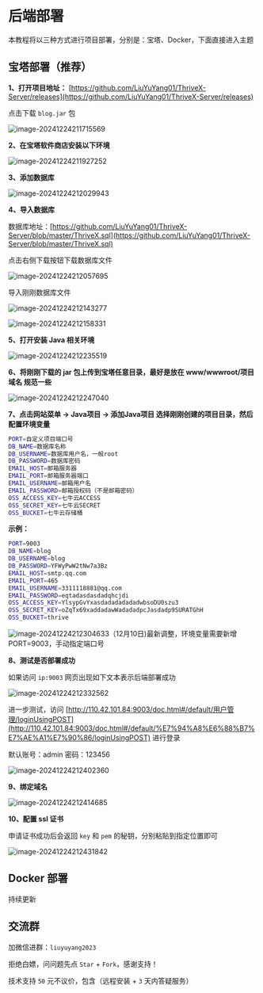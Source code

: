 # 后端部署

本教程将以三种方式进行项目部署，分别是：宝塔、Docker，下面直接进入主题



## 宝塔部署（推荐）

**1、打开项目地址：** [https://github.com/LiuYuYang01/ThriveX-Server/releases](https://github.com/LiuYuYang01/ThriveX-Server/releases)

点击下载 `blog.jar` 包


![image-20241224211715569](./assets/image-20241224211715569.png)



**2、在宝塔软件商店安装以下环境**

![image-20241224211927252](./assets/image-20241224211927252.png)



**3、添加数据库**

![image-20241224212029943](./assets/image-20241224212029943.png)



**4、导入数据库**

数据库地址：[https://github.com/LiuYuYang01/ThriveX-Server/blob/master/ThriveX.sql](https://github.com/LiuYuYang01/ThriveX-Server/blob/master/ThriveX.sql)

点击右侧下载按钮下载数据库文件


![image-20241224212057695](./assets/image-20241224212057695.png)

导入刚刚数据库文件


![image-20241224212143277](./assets/image-20241224212143277.png)


![image-20241224212158331](./assets/image-20241224212158331.png)



**5、打开安装 Java 相关环境**

![image-20241224212235519](./assets/image-20241224212235519.png)



**6、将刚刚下载的 jar 包上传到宝塔任意目录，最好是放在 www/wwwroot/项目域名 规范一些**


![image-20241224212247040](./assets/image-20241224212247040.png)



**7、点击网站菜单 -> Java项目 -> 添加Java项目 选择刚刚创建的项目目录，然后配置环境变量**

```bash
PORT=自定义项目端口号
DB_NAME=数据库名称
DB_USERNAME=数据库用户名，一般root
DB_PASSWORD=数据库密码
EMAIL_HOST=邮箱服务器
EMAIL_PORT=邮箱服务器端口
EMAIL_USERNAME=邮箱用户名
EMAIL_PASSWORD=邮箱授权码（不是邮箱密码）
OSS_ACCESS_KEY=七牛云ACCESS
OSS_SECRET_KEY=七牛云SECRET
OSS_BUCKET=七牛云存储桶
```

**示例：**

```bash
PORT=9003
DB_NAME=blog
DB_USERNAME=blog
DB_PASSWORD=YFWyPwW2tNw7a3Bz
EMAIL_HOST=smtp.qq.com
EMAIL_PORT=465
EMAIL_USERNAME=3311118881@qq.com
EMAIL_PASSWORD=eqtadasdasdadqhcjdi
OSS_ACCESS_KEY=YlsypGvYxasdadadadadadwbsoDU0szu3
OSS_SECRET_KEY=oZqTx69xaddadawWadadadpcJasdadp9SURATGhH
OSS_BUCKET=thrive
```

![image-20241224212304633](./assets/image-20241224212304633.png)（12月10日)最新调整，环境变量需要新增PORT=9003，手动指定端口号



**8、测试是否部署成功**

如果访问 `ip:9003` 网页出现如下文本表示后端部署成功


![image-20241224212332562](./assets/image-20241224212332562.png)

进一步测试，访问 [http://110.42.101.84:9003/doc.html#/default/用户管理/loginUsingPOST](http://110.42.101.84:9003/doc.html#/default/%E7%94%A8%E6%88%B7%E7%AE%A1%E7%90%86/loginUsingPOST) 进行登录

默认账号：admin     密码：123456

![image-20241224212402360](./assets/image-20241224212402360.png)



**9、绑定域名**

![image-20241224212414685](./assets/image-20241224212414685.png)



**10、配置 ssl 证书**

申请证书成功后会返回 `key` 和 `pem` 的秘钥，分别粘贴到指定位置即可

![image-20241224212431842](./assets/image-20241224212431842.png)



## Docker 部署

持续更新




## 交流群

加微信进群：`liuyuyang2023`

拒绝白嫖，问问题先点 `Star` + `Fork`，感谢支持！ 

技术支持 `50` 元不议价，包含（远程安装 + `3` 天内答疑服务）
